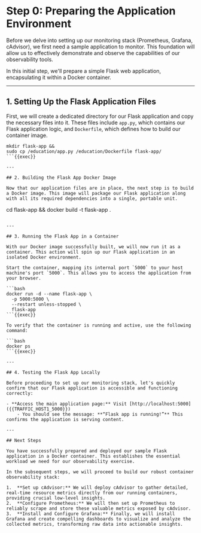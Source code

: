 # Step 0: Preparing the Application Environment


Before we delve into setting up our monitoring stack (Prometheus, Grafana, cAdvisor), we first need a sample application to monitor. This foundation will allow us to effectively demonstrate and observe the capabilities of our observability tools.

In this initial step, we'll prepare a simple Flask web application, encapsulating it within a Docker container.

---

## 1. Setting Up the Flask Application Files

First, we will create a dedicated directory for our Flask application and copy the necessary files into it. These files include `app.py`, which contains our Flask application logic, and `Dockerfile`, which defines how to build our container image.

```
mkdir flask-app &&
sudo cp /education/app.py /education/Dockerfile flask-app/
```{{exec}}

---

## 2. Building the Flask App Docker Image

Now that our application files are in place, the next step is to build a Docker image. This image will package our Flask application along with all its required dependencies into a single, portable unit.

```
cd flask-app &&
docker build -t flask-app .
```{{exec}}

---

## 3. Running the Flask App in a Container

With our Docker image successfully built, we will now run it as a container. This action will spin up our Flask application in an isolated Docker environment.

Start the container, mapping its internal port `5000` to your host machine's port `5000`. This allows you to access the application from your browser.

```bash
docker run -d --name flask-app \
  -p 5000:5000 \
  --restart unless-stopped \
  flask-app
```{{exec}}

To verify that the container is running and active, use the following command:

```bash
docker ps
```{{exec}}

---

## 4. Testing the Flask App Locally

Before proceeding to set up our monitoring stack, let's quickly confirm that our Flask application is accessible and functioning correctly:

- **Access the main application page:** Visit [http://localhost:5000]({{TRAFFIC_HOST1_5000}})
    - You should see the message: **“Flask app is running!”** This confirms the application is serving content.

---

## Next Steps

You have successfully prepared and deployed our sample Flask application in a Docker container. This establishes the essential workload we need for our observability exercise.

In the subsequent steps, we will proceed to build our robust container observability stack:

1.  **Set up cAdvisor:** We will deploy cAdvisor to gather detailed, real-time resource metrics directly from our running containers, providing crucial low-level insights.
2.  **Configure Prometheus:** We will then set up Prometheus to reliably scrape and store these valuable metrics exposed by cAdvisor.
3.  **Install and Configure Grafana:** Finally, we will install Grafana and create compelling dashboards to visualize and analyze the collected metrics, transforming raw data into actionable insights.
